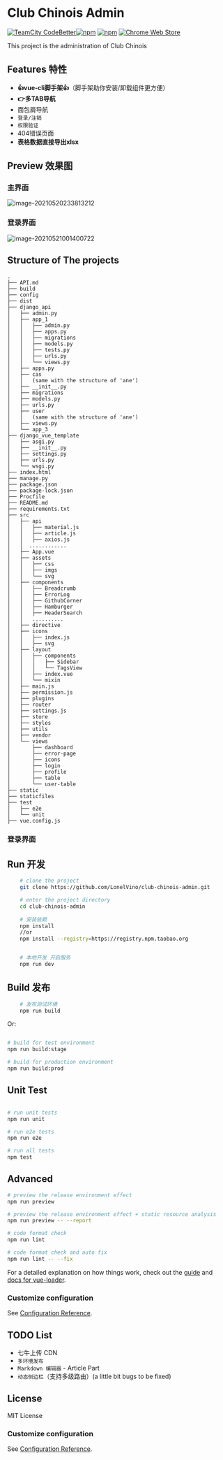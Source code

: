 # Club Chinois Admin

[![TeamCity CodeBetter](https://img.shields.io/teamcity/codebetter/bt428.svg)![npm](https://img.shields.io/npm/dw/localeval.svg)]() [![npm](https://img.shields.io/npm/v/npm.svg)]() [![Chrome Web Store](https://img.shields.io/chrome-web-store/stars/nimelepbpejjlbmoobocpfnjhihnpked.svg)]()

This project is the administration of Club Chinois

## Features 特性

- **👍vue-cli脚手架👍**（脚手架助你安装/卸载组件更方便）
- **👉多TAB导航**
- 面包屑导航
- `登录/注销`
- `权限验证`
- 404错误页面
- **表格数据直接导出xlsx**

## Preview 效果图

### 主界面

![image-20210520233813212](https://cdn.jsdelivr.net/gh/LonelVino/CDN@1.4.5/ClubChinois/club-chinois-admin-dashboard.png)

### 登录界面

![image-20210521001400722](https://cdn.jsdelivr.net/gh/LonelVino/CDN@1.4.5/ClubChinois/club-chinois-admin-login.png)

## Structure of The projects

```
.
├── API.md
├── build
├── config
├── dist
├── django_api
│   ├── admin.py
│   ├── app_1
│   │   ├── admin.py
│   │   ├── apps.py
│   │   ├── migrations
│   │   ├── models.py
│   │   ├── tests.py
│   │   ├── urls.py
│   │   └── views.py
│   ├── apps.py
│   ├── cas
│   │   (same with the structure of 'ane')
│   ├── __init__.py
│   ├── migrations
│   ├── models.py
│   ├── urls.py
│   ├── user
│   │   (same with the structure of 'ane')
│   ├── views.py
│   └── app_3
├── django_vue_template
│   ├── asgi.py
│   ├── __init__.py
│   ├── settings.py
│   ├── urls.py
│   └── wsgi.py
├── index.html
├── manage.py
├── package.json
├── package-lock.json
├── Procfile
├── README.md
├── requirements.txt
├── src
│   ├── api
│   │   ├── material.js
│   │   ├── article.js
│   │   ├── axios.js
│   │  ............
│   ├── App.vue
│   ├── assets
│   │   ├── css
│   │   ├── imgs
│   │   └── svg
│   ├── components
│   │   ├── Breadcrumb
│   │   ├── ErrorLog
│   │   ├── GithubCorner
│   │   ├── Hamburger
│   │   ├── HeaderSearch
│   │   ..........
│   ├── directive
│   ├── icons
│   │   ├── index.js
│   │   ├── svg
│   ├── layout
│   │   ├── components
│   │   │   ├── Sidebar
│   │   │   └── TagsView
│   │   ├── index.vue
│   │   └── mixin
│   ├── main.js
│   ├── permission.js
│   ├── plugins
│   ├── router
│   ├── settings.js
│   ├── store
│   ├── styles
│   ├── utils
│   ├── vendor
│   └── views
│       ├── dashboard
│       ├── error-page
│       ├── icons
│       ├── login
│       ├── profile
│       ├── table
│       └── user-table
├── static
├── staticfiles
├── test
│   ├── e2e
│   └── unit
├── vue.config.js
```

### 登录界面

## Run 开发

```bash
    # clone the project
    git clone https://github.com/LonelVino/club-chinois-admin.git

    # enter the project directory
    cd club-chinois-admin
    
    # 安装依赖
    npm install
    //or 
    npm install --registry=https://registry.npm.taobao.org


    # 本地开发 开启服务
    npm run dev
```

## Build 发布

```bash
    # 发布测试环境 
    npm run build
```

Or:

```bash

# build for test environment
npm run build:stage

# build for production environment
npm run build:prod

```

## Unit Test

```bash

# run unit tests
npm run unit

# run e2e tests
npm run e2e

# run all tests
npm test
```

## Advanced

```bash
# preview the release environment effect
npm run preview

# preview the release environment effect + static resource analysis
npm run preview -- --report

# code format check
npm run lint

# code format check and auto fix
npm run lint -- --fix
```

For a detailed explanation on how things work, check out the [guide](http://vuejs-templates.github.io/webpack/) and [docs for vue-loader](http://vuejs.github.io/vue-loader).

### Customize configuration

See [Configuration Reference](https://cli.vuejs.org/config/).

## TODO List

- 七牛上传 CDN
- `多环境发布`
- `Markdown 编辑器` - Article Part
- `动态侧边栏`（支持多级路由）(a little bit bugs to be fixed)

## License

MIT License

### Customize configuration

See [Configuration Reference](https://cli.vuejs.org/config/).


